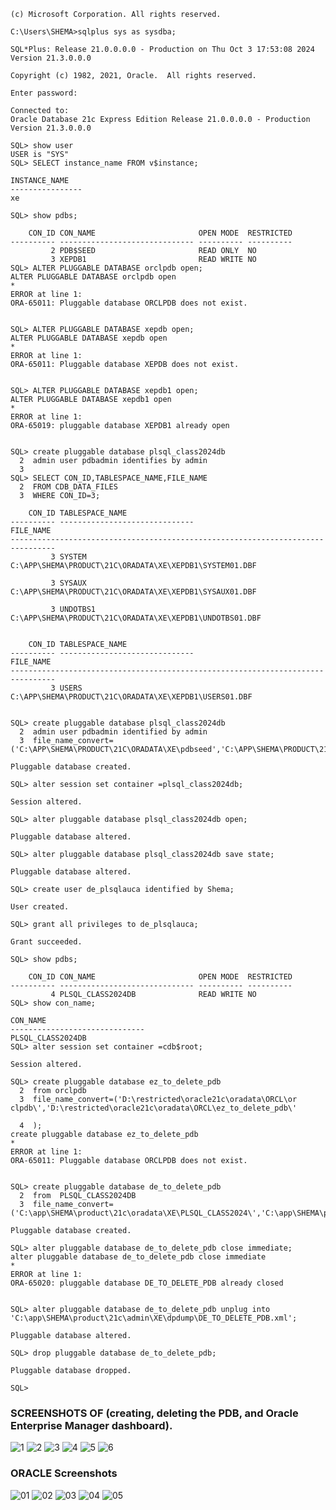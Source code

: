 
```Microsoft Windows [Version 10.0.22631.4169]
(c) Microsoft Corporation. All rights reserved.

C:\Users\SHEMA>sqlplus sys as sysdba;

SQL*Plus: Release 21.0.0.0.0 - Production on Thu Oct 3 17:53:08 2024
Version 21.3.0.0.0

Copyright (c) 1982, 2021, Oracle.  All rights reserved.

Enter password:

Connected to:
Oracle Database 21c Express Edition Release 21.0.0.0.0 - Production
Version 21.3.0.0.0

SQL> show user
USER is "SYS"
SQL> SELECT instance_name FROM v$instance;

INSTANCE_NAME
----------------
xe

SQL> show pdbs;

    CON_ID CON_NAME                       OPEN MODE  RESTRICTED
---------- ------------------------------ ---------- ----------
         2 PDB$SEED                       READ ONLY  NO
         3 XEPDB1                         READ WRITE NO
SQL> ALTER PLUGGABLE DATABASE orclpdb open;
ALTER PLUGGABLE DATABASE orclpdb open
*
ERROR at line 1:
ORA-65011: Pluggable database ORCLPDB does not exist.


SQL> ALTER PLUGGABLE DATABASE xepdb open;
ALTER PLUGGABLE DATABASE xepdb open
*
ERROR at line 1:
ORA-65011: Pluggable database XEPDB does not exist.


SQL> ALTER PLUGGABLE DATABASE xepdb1 open;
ALTER PLUGGABLE DATABASE xepdb1 open
*
ERROR at line 1:
ORA-65019: pluggable database XEPDB1 already open


SQL> create pluggable database plsql_class2024db
  2  admin user pdbadmin identifies by admin
  3
SQL> SELECT CON_ID,TABLESPACE_NAME,FILE_NAME
  2  FROM CDB_DATA_FILES
  3  WHERE CON_ID=3;

    CON_ID TABLESPACE_NAME
---------- ------------------------------
FILE_NAME
--------------------------------------------------------------------------------
         3 SYSTEM
C:\APP\SHEMA\PRODUCT\21C\ORADATA\XE\XEPDB1\SYSTEM01.DBF

         3 SYSAUX
C:\APP\SHEMA\PRODUCT\21C\ORADATA\XE\XEPDB1\SYSAUX01.DBF

         3 UNDOTBS1
C:\APP\SHEMA\PRODUCT\21C\ORADATA\XE\XEPDB1\UNDOTBS01.DBF


    CON_ID TABLESPACE_NAME
---------- ------------------------------
FILE_NAME
--------------------------------------------------------------------------------
         3 USERS
C:\APP\SHEMA\PRODUCT\21C\ORADATA\XE\XEPDB1\USERS01.DBF


SQL> create pluggable database plsql_class2024db
  2  admin user pdbadmin identified by admin
  3  file_name_convert=('C:\APP\SHEMA\PRODUCT\21C\ORADATA\XE\pdbseed','C:\APP\SHEMA\PRODUCT\21C\ORADATA\XE\plsql_class2024');

Pluggable database created.

SQL> alter session set container =plsql_class2024db;

Session altered.

SQL> alter pluggable database plsql_class2024db open;

Pluggable database altered.

SQL> alter pluggable database plsql_class2024db save state;

Pluggable database altered.

SQL> create user de_plsqlauca identified by Shema;

User created.

SQL> grant all privileges to de_plsqlauca;

Grant succeeded.

SQL> show pdbs;

    CON_ID CON_NAME                       OPEN MODE  RESTRICTED
---------- ------------------------------ ---------- ----------
         4 PLSQL_CLASS2024DB              READ WRITE NO
SQL> show con_name;

CON_NAME
------------------------------
PLSQL_CLASS2024DB
SQL> alter session set container =cdb$root;

Session altered.

SQL> create pluggable database ez_to_delete_pdb
  2  from orclpdb
  3  file_name_convert=('D:\restricted\oracle21c\oradata\ORCL\or
clpdb\','D:\restricted\oracle21c\oradata\ORCL\ez_to_delete_pdb\'

  4  );
create pluggable database ez_to_delete_pdb
*
ERROR at line 1:
ORA-65011: Pluggable database ORCLPDB does not exist.


SQL> create pluggable database de_to_delete_pdb
  2  from  PLSQL_CLASS2024DB
  3  file_name_convert=('C:\app\SHEMA\product\21c\oradata\XE\PLSQL_CLASS2024\','C:\app\SHEMA\product\21c\oradata\XE\de_to_delete_pdb\');

Pluggable database created.

SQL> alter pluggable database de_to_delete_pdb close immediate;
alter pluggable database de_to_delete_pdb close immediate
*
ERROR at line 1:
ORA-65020: pluggable database DE_TO_DELETE_PDB already closed


SQL> alter pluggable database de_to_delete_pdb unplug into 'C:\app\SHEMA\product\21c\admin\XE\dpdump\DE_TO_DELETE_PDB.xml';

Pluggable database altered.

SQL> drop pluggable database de_to_delete_pdb;

Pluggable database dropped.

SQL>
```
### SCREENSHOTS OF (creating, deleting the PDB, and Oracle Enterprise Manager dashboard).

![1](https://github.com/user-attachments/assets/373ebc6c-d403-4866-bd1e-8b3839b7630a)
![2](https://github.com/user-attachments/assets/adcbf00a-be06-4d40-a5c1-d8e41438e12b)
![3](https://github.com/user-attachments/assets/c60dc9db-7e4f-40f5-8dd3-b8b48459495f)
![4](https://github.com/user-attachments/assets/45bde1a4-2d97-4065-aee4-f5da4b3f8b67)
![5](https://github.com/user-attachments/assets/dd121be2-62a2-49cf-a5f5-82f8a782f6f4)
![6](https://github.com/user-attachments/assets/9f05260c-d80c-4873-9ecd-4bc7296f9f6a)

### 	ORACLE Screenshots
![01](https://github.com/user-attachments/assets/9d1b7164-b3f5-4bbf-b82a-f0fe45f347e4)
![02](https://github.com/user-attachments/assets/0c243ccf-2c3f-4a71-8fac-40d3626852e5)
![03](https://github.com/user-attachments/assets/8617a0bf-9657-435f-8a5f-a43695f78734)
![04](https://github.com/user-attachments/assets/05d9e96f-acd5-4dd9-b635-94cc1e3acda7)
![05](https://github.com/user-attachments/assets/beb69c15-3aaf-4ff8-9da9-6961151856ae)
